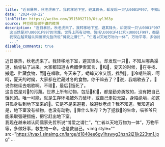 ```yaml
---
title: "近日暴热，秋老虎来了。我转移地下室，避其锋头，却发现一只\U0001F997，不知从哪条渠道，偷偷钻了进来。大家都知道古希腊伊索寓言，\U0001F41C和\U0001F997，夏天的时候，\U0001F41C在寻..."
date: '2024-08-22'
linkTitle: https://weibo.com/3515092710/Otuyl363p
source: 种豆得瓜谢不谦的微博
description: "近日暴热，秋老虎来了。我转移地下室，避其锋头，却发现一只\U0001F997，不知从哪条渠道，偷偷钻了进来。大家都知道古希腊伊索寓言，\U0001F41C和\U0001F997，夏天的时候，\U0001F41C在寻找、搬运、贮藏食物，而\U0001F997在唱歌。冬天来了，蟋蟀又冷又饿，找到\U0001F41C，\U0001F41C冷嘲热讽，呵呵，夏天的时候，大家都在贮藏过冬的食物，你干嘛去了？\U0001F997说，我唱歌去了。\U0001F41C说你继续去唱歌啊。不理\U0001F997，最后\U0001F997饿死了。<br>
  这当然是对\U0001F997的污蔑。世界上所有动物，包括\U0001F41C和\U0001F997，都是勤劳勇敢的，没有把自己饿死的。唯一可能，就是生存环境被外力破坏，或自己走投无路，身陷绝境，如这只孤身钻到地下室来的\U0001F997。它是不是来避暑，躲避秋老虎？我不知道。我知道的是，地下室没有植物，也没有动物，\U0001F997靠什么生存？为了拯救\U0001F997的生命，喵爷爷只能采取强硬措施，把它赶出地下室。<br>
  我现在越来越认同儒家先哲所说“博爱之谓仁”，“仁者以天地万物为一体”，万物平等，多做好事，救生物一命，也是救自己。<img style=\"\" src=\"https://tvax1.sinaimg.cn/large/d1840ee6gy1hswyg3hzn2j21jk223tm1.jpg\"
  ..."
disable_comments: true
---
```

近日暴热，秋老虎来了。我转移地下室，避其锋头，却发现一只🦗，不知从哪条渠道，偷偷钻了进来。大家都知道古希腊伊索寓言，🐜和🦗，夏天的时候，🐜在寻找、搬运、贮藏食物，而🦗在唱歌。冬天来了，蟋蟀又冷又饿，找到🐜，🐜冷嘲热讽，呵呵，夏天的时候，大家都在贮藏过冬的食物，你干嘛去了？🦗说，我唱歌去了。🐜说你继续去唱歌啊。不理🦗，最后🦗饿死了。<br> 这当然是对🦗的污蔑。世界上所有动物，包括🐜和🦗，都是勤劳勇敢的，没有把自己饿死的。唯一可能，就是生存环境被外力破坏，或自己走投无路，身陷绝境，如这只孤身钻到地下室来的🦗。它是不是来避暑，躲避秋老虎？我不知道。我知道的是，地下室没有植物，也没有动物，🦗靠什么生存？为了拯救🦗的生命，喵爷爷只能采取强硬措施，把它赶出地下室。<br> 我现在越来越认同儒家先哲所说“博爱之谓仁”，“仁者以天地万物为一体”，万物平等，多做好事，救生物一命，也是救自己。<img style="" src="https://tvax1.sinaimg.cn/large/d1840ee6gy1hswyg3hzn2j21jk223tm1.jpg" ...